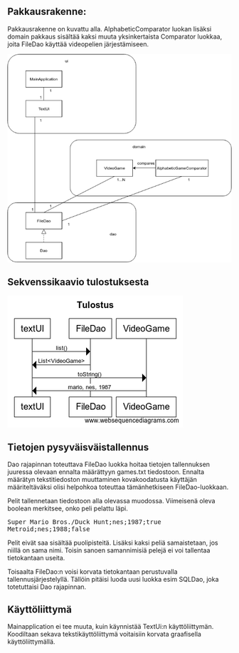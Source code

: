 ## Pakkausrakenne:

Pakkausrakenne on kuvattu alla. AlphabeticComparator luokan lisäksi domain pakkaus sisältää kaksi muuta yksinkertaista Comparator luokkaa, joita FileDao käyttää videopelien järjestämiseen. 

![](OTarkkitehtuuriuusin.png)

## Sekvenssikaavio tulostuksesta

![](Tulostus.png)

## Tietojen pysyväisväistallennus

Dao rajapinnan toteuttava FileDao luokka hoitaa tietojen tallennuksen juuressa olevaan ennalta määrättyyn games.txt tiedostoon. Ennalta määrätyn tekstitiedoston muuttaminen kovakoodatusta käyttäjän määriteltäväksi olisi helpohkoa toteuttaa tämänhetkiseen FileDao-luokkaan.

Pelit tallennetaan tiedostoon alla olevassa muodossa. Viimeisenä oleva boolean merkitsee, onko peli pelattu läpi.

<pre>
Super Mario Bros./Duck Hunt;nes;1987;true
Metroid;nes;1988;false
</pre>

Pelit eivät saa sisältää puolipisteitä. Lisäksi kaksi peliä samaistetaan, jos niillä on sama nimi. Toisin sanoen samannimisiä pelejä ei voi tallentaa tietokantaan useita.

Toisaalta FileDao:n voisi korvata tietokantaan perustuvalla tallennusjärjestelyllä. Tällöin pitäisi luoda uusi luokka esim SQLDao, joka totetuttaisi Dao rajapinnan.



## Käyttöliittymä

Mainapplication ei tee muuta, kuin käynnistää TextUi:n käyttöliittymän. Koodiltaan sekava tekstikäyttöliittymä voitaisiin korvata graafisella käyttöliittymällä.

